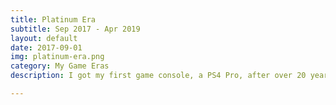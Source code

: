 ```yaml
---
title: Platinum Era
subtitle: Sep 2017 - Apr 2019
layout: default
date: 2017-09-01
img: platinum-era.png
category: My Game Eras
description: I got my first game console, a PS4 Pro, after over 20 years as a PC gamer. It took me back to that boy 20 years ago, who enjoyed the purest happiness by defeating a boss after unremitting practicing and learning.

---
```

